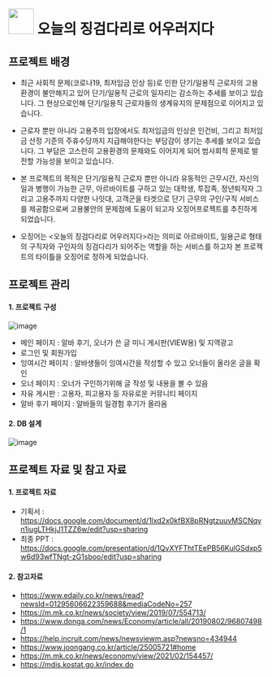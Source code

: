 # <img src=https://user-images.githubusercontent.com/84692769/159620219-9cd8250d-06d1-471a-8034-224847f81399.png width="50" height="50"> 오늘의 징검다리로 어우러지다

## 프로젝트 배경

- 최근 사회적 문제(코로나19, 최저임금 인상 등)로 인한 단기/일용직 근로자의 고용환경이 불안해지고 있어 단기/일용직 근로의 일자리는 감소하는 추세를 보이고 있습니다. 그 현상으로인해 단기/일용직 근로자들의 생계유지의 문제점으로 이어지고 있습니다.

- 근로자 뿐만 아니라 고용주의 입장에서도 최저임금의 인상은 인건비, 그리고 최저임금 산정 기준의 주휴수당까지 지급해야한다는 부담감이 생기는 추세를 보이고 있습니다. 그 부담은 고스란히 고용환경의 문제와도 이어지게 되어 범사회적 문제로 발전할 가능성을 보이고 있습니다.

- 본 프로젝트의 목적은 단기/일용직 근로자 뿐만 아니라 유동적인 근무시간, 자신의 일과 병행이 가능한 근무, 아르바이트를 구하고 있는 대학생, 투잡족, 정년퇴직자 그리고 고용주까지 다양한 나잇대, 고객군을 타겟으로 단기 근무의 구인/구직  서비스를 제공함으로써 고용불안의 문제점에 도움이 되고자 오징어프로젝트를 추진하게 되었습니다.

- 오징어는 <오늘의 징검다리로 어우러지다>라는 의미로 아르바이트, 일용근로 형태의 구직자와 구인자의 징검다리가 되어주는 역할을 하는 서비스를 하고자 본 프로젝트의 타이틀을 오징어로 정하게 되었습니다.

## 프로젝트 관리

#### 1.  프로젝트 구성
![image](https://user-images.githubusercontent.com/84692769/160314156-61c9efbb-56b2-40aa-a9b5-ddb8994274fa.png)
-	메인 페이지 : 알바 후기, 오너가 쓴 글 미니 게시판(VIEW용) 및 지역광고
-	로그인 및 회원가입
-	잉여시간 페이지 : 알바생들이 잉여시간을 작성할 수 있고 오너들이 올라온 글을 확인 
-	오너 페이지 : 오너가 구인하기위해 글 작성 및 내용을 볼 수 있음
-	자유 게시판 : 고용자, 피고용자 등 자유로운 커뮤니티 페이지
-	알바 후기 페이지 : 알바들의 일경험 후기가 올라옴

#### 2.	DB 설계
 ![image](https://user-images.githubusercontent.com/84692769/154382957-79f32cb2-e25a-42d3-8406-406460e021dd.png)

## 프로젝트 자료 및 참고 자료
#### 1. 프로젝트 자료
 - 기획서 : https://docs.google.com/document/d/1lxd2x0kfBX8pRNgtzuuvMSCNqyn1iugLTHkjJ1TZZ6w/edit?usp=sharing
 - 최종 PPT : https://docs.google.com/presentation/d/1QvXYFThtTEePB56KulGSdxp5w6d93wfTNgt-zG1sboo/edit?usp=sharing 

#### 2. 참고자료
  - https://www.edaily.co.kr/news/read?newsId=01295606622359688&mediaCodeNo=257 
  - https://m.mk.co.kr/news/society/view/2019/07/554713/ 
  - https://www.donga.com/news/Economy/article/all/20190802/96807498/1 
  - https://help.incruit.com/news/newsviewm.asp?newsno=434944 
  - https://www.joongang.co.kr/article/25005721#home 
  - https://m.mk.co.kr/news/economy/view/2021/02/154457/ 
  - https://mdis.kostat.go.kr/index.do 
